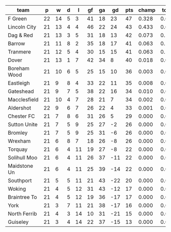 |     team     | p  | w  | d | l  | gf | ga | gd  | pts | champ | top2  | top3  | top4  |  5-7  | bot4  | bot3  | bot2  |
|--------------|----|----|---|----|----|----|-----|-----|-------|-------|-------|-------|-------|-------|-------|-------|
| F Green      | 22 | 14 | 5 |  3 | 41 | 18 |  23 |  47 | 0.328 | 0.609 | 0.771 | 0.868 | 0.114 | 0.000 | 0.000 | 0.000|
| Lincoln City | 21 | 13 | 4 |  4 | 46 | 22 |  24 |  43 | 0.433 | 0.684 | 0.823 | 0.904 | 0.084 | 0.000 | 0.000 | 0.000|
| Dag & Red    | 21 | 13 | 3 |  5 | 31 | 18 |  13 |  42 | 0.073 | 0.196 | 0.354 | 0.512 | 0.345 | 0.000 | 0.000 | 0.000|
| Barrow       | 21 | 11 | 8 |  2 | 35 | 18 |  17 |  41 | 0.063 | 0.180 | 0.329 | 0.488 | 0.336 | 0.000 | 0.000 | 0.000|
| Tranmere     | 21 | 12 | 5 |  4 | 30 | 15 |  15 |  41 | 0.063 | 0.179 | 0.336 | 0.497 | 0.345 | 0.000 | 0.000 | 0.000|
| Dover        | 21 | 13 | 1 |  7 | 42 | 34 |   8 |  40 | 0.018 | 0.060 | 0.139 | 0.242 | 0.391 | 0.000 | 0.000 | 0.000|
| Boreham Wood | 21 | 10 | 6 |  5 | 25 | 15 |  10 |  36 | 0.003 | 0.014 | 0.038 | 0.079 | 0.255 | 0.000 | 0.000 | 0.000|
| Eastleigh    | 21 |  9 | 8 |  4 | 33 | 22 |  11 |  35 | 0.008 | 0.029 | 0.078 | 0.150 | 0.349 | 0.000 | 0.000 | 0.000|
| Gateshead    | 21 |  9 | 7 |  5 | 38 | 22 |  16 |  34 | 0.010 | 0.035 | 0.089 | 0.166 | 0.350 | 0.000 | 0.000 | 0.000|
| Macclesfield | 21 | 10 | 4 |  7 | 28 | 21 |   7 |  34 | 0.002 | 0.011 | 0.030 | 0.065 | 0.226 | 0.000 | 0.000 | 0.000|
| Aldershot    | 22 |  9 | 6 |  7 | 26 | 22 |   4 |  33 | 0.001 | 0.003 | 0.008 | 0.020 | 0.119 | 0.000 | 0.000 | 0.000|
| Chester FC   | 21 |  7 | 8 |  6 | 31 | 26 |   5 |  29 | 0.000 | 0.001 | 0.003 | 0.009 | 0.060 | 0.001 | 0.001 | 0.000|
| Sutton Unite | 21 |  7 | 5 |  9 | 25 | 27 |  -2 |  26 | 0.000 | 0.000 | 0.000 | 0.001 | 0.012 | 0.012 | 0.004 | 0.001|
| Bromley      | 21 |  7 | 5 |  9 | 25 | 31 |  -6 |  26 | 0.000 | 0.000 | 0.000 | 0.000 | 0.008 | 0.017 | 0.008 | 0.003|
| Wrexham      | 21 |  6 | 8 |  7 | 18 | 26 |  -8 |  26 | 0.000 | 0.000 | 0.000 | 0.000 | 0.005 | 0.036 | 0.017 | 0.006|
| Torquay      | 21 |  6 | 4 | 11 | 19 | 27 |  -8 |  22 | 0.000 | 0.000 | 0.000 | 0.000 | 0.000 | 0.111 | 0.059 | 0.024|
| Solihull Moo | 21 |  6 | 4 | 11 | 26 | 37 | -11 |  22 | 0.000 | 0.000 | 0.000 | 0.000 | 0.001 | 0.105 | 0.056 | 0.025|
| Maidstone Un | 21 |  6 | 4 | 11 | 25 | 39 | -14 |  22 | 0.000 | 0.000 | 0.000 | 0.000 | 0.000 | 0.234 | 0.138 | 0.068|
| Southport    | 21 |  5 | 5 | 11 | 21 | 43 | -22 |  20 | 0.000 | 0.000 | 0.000 | 0.000 | 0.000 | 0.433 | 0.303 | 0.176|
| Woking       | 21 |  4 | 5 | 12 | 31 | 43 | -12 |  17 | 0.000 | 0.000 | 0.000 | 0.000 | 0.000 | 0.329 | 0.212 | 0.120|
| Braintree To | 21 |  4 | 5 | 12 | 19 | 36 | -17 |  17 | 0.000 | 0.000 | 0.000 | 0.000 | 0.000 | 0.546 | 0.400 | 0.251|
| York         | 21 |  3 | 7 | 11 | 21 | 38 | -17 |  16 | 0.000 | 0.000 | 0.000 | 0.000 | 0.000 | 0.661 | 0.516 | 0.362|
| North Ferrib | 21 |  4 | 3 | 14 | 10 | 31 | -21 |  15 | 0.000 | 0.000 | 0.000 | 0.000 | 0.000 | 0.763 | 0.652 | 0.495|
| Guiseley     | 21 |  3 | 4 | 14 | 22 | 37 | -15 |  13 | 0.000 | 0.000 | 0.000 | 0.000 | 0.000 | 0.752 | 0.635 | 0.471|
